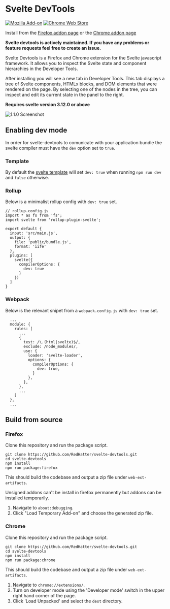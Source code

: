 # Svelte DevTools
[![Mozilla Add-on](https://img.shields.io/amo/users/svelte-devtools?color=red&label=Firefox)](https://addons.mozilla.org/en-US/firefox/addon/svelte-devtools/) [![Chrome Web Store](https://img.shields.io/chrome-web-store/users/ckolcbmkjpjmangdbmnkpjigpkddpogn?color=blue&label=Chrome)](https://chrome.google.com/webstore/detail/svelte-devtools/ckolcbmkjpjmangdbmnkpjigpkddpogn)

Install from the [Firefox addon page](https://addons.mozilla.org/en-US/firefox/addon/svelte-devtools/) or the
[Chrome addon page](https://chrome.google.com/webstore/detail/svelte-devtools/ckolcbmkjpjmangdbmnkpjigpkddpogn)

**Svelte devtools is actively maintained. If you have any problems or feature requests feel free to create an issue.**

Svelte Devtools is a Firefox and Chrome extension for the Svelte javascript framework. It allows you to inspect the Svelte state and component hierarchies in the Developer Tools.

After installing you will see a new tab in Developer Tools. This tab displays a tree of Svelte components, HTMLx blocks, and DOM elements that were rendered on the page. By selecting one of the nodes in the tree, you can inspect and edit its current state in the panel to the right.

**Requires svelte version 3.12.0 or above**

![1.1.0 Screenshot](https://raw.githubusercontent.com/RedHatter/svelte-devtools/master/screenshot.png "1.1.0 Screenshot")

## Enabling dev mode

In order for svelte-devtools to comunicate with your application bundle the svelte compiler must have the `dev` option set to `true`.

### Template
By default the [svelte template](https://github.com/sveltejs/template) will set `dev: true` when running `npm run dev` and `false` otherwise.

### Rollup
Below is a minimalist rollup config with `dev: true` set.
```
// rollup.config.js
import * as fs from 'fs';
import svelte from 'rollup-plugin-svelte';

export default {
  input: 'src/main.js',
  output: {
    file: 'public/bundle.js',
    format: 'iife'
  },
  plugins: [
    svelte({
      compilerOptions: {
        dev: true
      }
    })
  ]
}
```

### Webpack
Below is the relevant snipet from a `webpack.config.js` with `dev: true` set.
```
  ...
  module: {
    rules: [
      ...
      {
        test: /\.(html|svelte)$/,
        exclude: /node_modules/,
        use: {
          loader: 'svelte-loader',
          options: {
            compilerOptions: {
              dev: true,
            }
          },
        },
      },
      ...
    ]
  },
  ...
```

## Build from source

### Firefox

Clone this repository and run the package script.
```
git clone https://github.com/RedHatter/svelte-devtools.git
cd svelte-devtools
npm install
npm run package:firefox
```
This should build the codebase and output a zip file under `web-ext-artifacts`.

Unsigned addons can't be install in firefox permanently but addons can be installed temporarily.
1. Navigate to `about:debugging`.
2. Click "Load Temporary Add-on" and choose the generated zip file.

### Chrome

Clone this repository and run the package script.
```
git clone https://github.com/RedHatter/svelte-devtools.git
cd svelte-devtools
npm install
npm run package:chrome
```
This should build the codebase and output a zip file under `web-ext-artifacts`.

1. Navigate to `chrome://extensions/`.
2. Turn on developer mode using the 'Developer mode' switch in the upper right hand corner of the page.
3. Click 'Load Unpacked' and select the `dest` directory.
